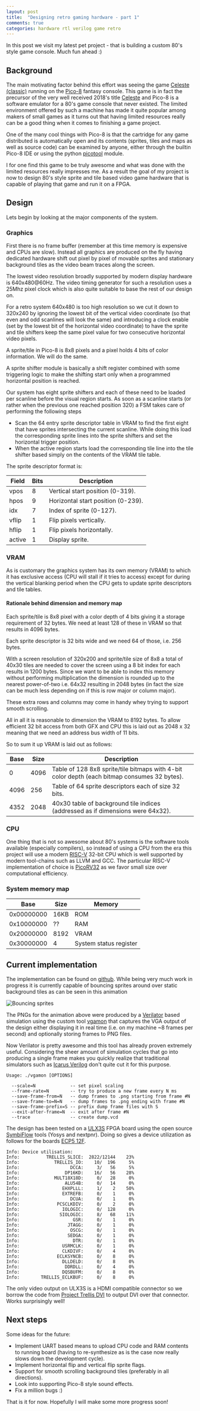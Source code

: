 ```yaml
---
layout: post
title:  "Designing retro gaming hardware - part 1"
comments: true
categories: hardware rtl verilog game retro
---
```


In this post we visit my latest pet project - that is building a custom 80's
style game console. Much fun ahead :)

## Background
The main motivating factor behind this effort was seeing the game [Celeste
(classic)](https://www.lexaloffle.com/bbs/?tid=2145) running on the
[Pico-8](https://www.lexaloffle.com/pico-8.php) fantasy console. This game is
in fact the precursor of the very well received 2018's title
[Celeste](http://www.celestegame.com/) and Pico-8 is a software emulator for a
80's game console that never existed. The limited environment offered by such a
machine has made it quite popular among makers of small games as it turns out
that having limited resources really can be a good thing when it comes to
finishing a game project.

One of the many cool things with Pico-8 is that the cartridge for any game
distributed is automatically open and its contents (sprites, tiles and maps as
well as source code) can be examined by anyone, either through the builtin
Pico-8 IDE or using the python
[picotool](https://github.com/dansanderson/picotool) module.

I for one find this game to be truly awesome and what was done with the
limited resources really impresses me. As a result the goal of my project is
now to design 80's style sprite and tile based video game hardware that is
capable of playing that game and run it on a FPGA.

## Design

Lets begin by looking at the major components of the system.

### Graphics
First there is no frame buffer (remember at this time memory is expensive and
CPUs are slow). Instead all graphics are produced on the fly having dedicated
hardware shift out pixel by pixel of movable sprites and stationary background
tiles as the video beam traces along the screen.

The lowest video resolution broadly supported by modern display hardware is
640x480@60Hz. The video timing generator for such a resolution uses a 25Mhz
pixel clock which is also quite suitable to base the rest of our design on.

For a retro system 640x480 is too high resolution so we cut it down to 320x240
by ignoring the lowest bit of the vertical video coordinate (so that even and
odd scanlines will look the same) and introducing a clock enable (set by the
lowest bit of the horizontal video coordinate) to have the sprite and tile
shifters keep the same pixel value for two consecutive horizontal video pixels.

A sprite/tile in Pico-8 is 8x8 pixels and a pixel holds 4 bits of color
information. We will do the same.

A sprite shifter module is basically a shift register combined with some
triggering logic to make the shifting start only when a programmed horizontal
position is reached.

Our system has eight sprite shifters and each of these need to be loaded per
scanline before the visual region starts. As soon as a scanline starts (or
rather when the previous one reached position 320) a FSM takes care of
performing the following steps

* Scan the 64 entry sprite descriptor table in VRAM to find the first eight that
have sprites intersecting the current scanline. While doing this load the
corresponding sprite lines into the sprite shifters and set the horizontal
trigger position.
* When the active region starts load the corresponding tile line into the tile
shifter based simply on the contents of the VRAM tile table.

The sprite descriptor format is:

|Field|Bits|Description|
|----|----|-----------|
|vpos|8|Vertical start position (0-319).|
|hpos|9|Horizontal start position (0-239).|
|idx|7|Index of sprite (0-127).|
|vflip|1|Flip pixels vertically.|
|hflip|1|Flip pixels horizontally.|
|active|1|Display sprite.|

### VRAM
As is customary the graphics system has its own memory (VRAM) to which it has
exclusive access (CPU will stall if it tries to access) except for during the
vertical blanking period when the CPU gets to update sprite descriptors and
tile tables.

#### Rationale behind dimension and memory map

Each sprite/tile is 8x8 pixel with a color depth of 4 bits giving it a
storage requirement of 32 bytes. We need at least 128 of these in VRAM so
that results in 4096 bytes.

Each sprite descriptor is 32 bits wide and we need 64 of those, i.e. 256
bytes.

With a screen resolution of 320x200 and sprite/tile size of 8x8 a total of
40x30 tiles are needed to cover the screen using a 8 bit index for each results
in 1200 bytes. Since we want to be able to index this memory without performing
multiplication the dimension is rounded up to the nearest power-of-two i.e.
64x32 resulting in 2048 bytes (in fact the size can be much less depending on
if this is row major or column major).

These extra rows and columns may come in handy whey trying to support
smooth scrolling.

All in all it is reasonable to dimension the VRAM to 8192 bytes. To allow
efficient 32 bit access from both GFX and CPU this is laid out as 2048 x
32 meaning that we need an address bus width of 11 bits.

So to sum it up VRAM is laid out as follows:

|Base|Size|Description|
|----|----|-----------|
|0|4096|Table of 128 8x8 sprite/tile bitmaps with 4-bit color depth (each bitmap consumes 32 bytes).|
|4096|256|Table of 64 sprite descriptors each of size 32 bits.|
|4352|2048|40x30 table of background tile indices (addressed as if dimensions were 64x32).|

### CPU
One thing that is not so awesome about 80's systems is the software tools
available (especially compilers), so instead of using a CPU from the era this
project will use a modern [RISC-V](https://riscv.org/) 32-bit CPU which is well
supported by modern tool-chains such as LLVM and GCC. The particular RISC-V
implementation of choice is
[PicoRV32](https://github.com/cliffordwolf/picorv32) as we favor small size
over computational efficiency.


### System memory map

|Base|Size|Memory|
|----|----|-----------|
|0x00000000|16KB|ROM|
|0x10000000|??|RAM|
|0x20000000|8192|VRAM|
|0x30000000|4|System status register|


## Current implementation

The implementation can be found on
[github](https://github.com/markus-zzz/retrocon/tree/dev). While being very
much work in progress it is currently capable of bouncing sprites around over
static background tiles as can be seen in this animation

![Bouncing sprites](/download/retrocon-sprite-bounce.apng)

The PNGs for the animation above were produced by a
[Verilator](https://www.veripool.org/wiki/verilator) based simulation using the
custom tool
[vgamon](https://github.com/markus-zzz/retrocon/blob/dev/sim/verilator/vgamon.cpp)
that captures the VGA output of the design either displaying it in real time
(i.e. on my machine ~8 frames per second) and optionally storing frames to PNG
files.

Now Verilator is pretty awesome and this tool has already proven extremely
useful. Considering the sheer amount of simulation cycles that go into
producing a single frame makes you quickly realize that traditional simulators
such as [Icarus Verilog](http://iverilog.icarus.com/) don't quite cut it for
this purpose.
```
Usage: ./vgamon [OPTIONS]

  --scale=N             -- set pixel scaling
  --frame-rate=N        -- try to produce a new frame every N ms
  --save-frame-from=N   -- dump frames to .png starting from frame #N
  --save-frame-to=N=N   -- dump frames to .png ending with frame #N
  --save-frame-prefix=S -- prefix dump frame files with S
  --exit-after-frame=N  -- exit after frame #N
  --trace               -- create dump.vcd
```
The design has been tested on a [ULX3S](https://radiona.org/ulx3s/) FPGA board
using the open source [SymbiFlow](https://symbiflow.github.io/) tools (Yosys
and nextpnr). Doing so gives a device utilization as follows for the boards
[ECP5 12F](https://www.latticesemi.com/Products/FPGAandCPLD/ECP5).
```
Info: Device utilisation:
Info:          TRELLIS_SLICE:  2822/12144    23%
Info:             TRELLIS_IO:    10/  196     5%
Info:                   DCCA:     3/   56     5%
Info:                 DP16KD:    16/   56    28%
Info:             MULT18X18D:     0/   28     0%
Info:                 ALU54B:     0/   14     0%
Info:                EHXPLLL:     1/    2    50%
Info:                EXTREFB:     0/    1     0%
Info:                   DCUA:     0/    1     0%
Info:              PCSCLKDIV:     0/    2     0%
Info:                IOLOGIC:     0/  128     0%
Info:               SIOLOGIC:     8/   68    11%
Info:                    GSR:     0/    1     0%
Info:                  JTAGG:     0/    1     0%
Info:                   OSCG:     0/    1     0%
Info:                  SEDGA:     0/    1     0%
Info:                    DTR:     0/    1     0%
Info:                USRMCLK:     0/    1     0%
Info:                CLKDIVF:     0/    4     0%
Info:              ECLKSYNCB:     0/    8     0%
Info:                DLLDELD:     0/    8     0%
Info:                 DDRDLL:     0/    4     0%
Info:                DQSBUFM:     0/    8     0%
Info:        TRELLIS_ECLKBUF:     0/    8     0%
```
The only video output on ULX3S is a HDMI compatible connector so we borrow the
code from [Project Trellis DVI](https://github.com/daveshah1/prjtrellis-dvi) to
output DVI over that connector. Works surprisingly well!

## Next steps
Some ideas for the future:
* Implement UART based means to upload CPU code and RAM contents to running
  board (having to re-synthesize as is the case now really slows down the
  development cycle).
* Implement horizontal flip and vertical flip sprite flags.
* Support for smooth scrolling background tiles (preferably in all directions).
* Look into supporting Pico-8 style sound effects.
* Fix a million bugs :)

That is it for now. Hopefully I will make some more progress soon!

